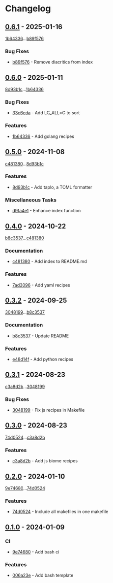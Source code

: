 # Changelog

## [0.6.1](https://github.com/rodmoioliveira/makefile-templates/compare/0.6.0...0.6.1) - 2025-01-16

[1b64336](https://github.com/rodmoioliveira/makefile-templates/commit/1b6433673c8bde32d73ce0309e1ed6f8ebc8fba0)...[b89f576](https://github.com/rodmoioliveira/makefile-templates/commit/b89f57692b2b38ce58fadbe4554c55ab8eacd062)

### Bug Fixes

- [b89f576](https://github.com/rodmoioliveira/makefile-templates/commit/b89f57692b2b38ce58fadbe4554c55ab8eacd062) - Remove diacritics from index

## [0.6.0](https://github.com/rodmoioliveira/makefile-templates/compare/0.5.0...0.6.0) - 2025-01-11

[8d93b1c](https://github.com/rodmoioliveira/makefile-templates/commit/8d93b1cc6848e92e2250234605c9560dcd33be4e)...[1b64336](https://github.com/rodmoioliveira/makefile-templates/commit/1b6433673c8bde32d73ce0309e1ed6f8ebc8fba0)

### Bug Fixes

- [33c6eda](https://github.com/rodmoioliveira/makefile-templates/commit/33c6eda12aaeda19ee1682d9f05519a8a9d8a685) - Add LC_ALL=C to sort

### Features

- [1b64336](https://github.com/rodmoioliveira/makefile-templates/commit/1b6433673c8bde32d73ce0309e1ed6f8ebc8fba0) - Add golang recipes

## [0.5.0](https://github.com/rodmoioliveira/makefile-templates/compare/0.4.0...0.5.0) - 2024-11-08

[c481380](https://github.com/rodmoioliveira/makefile-templates/commit/c481380cdaa12292fbcfb668b18a6500b9b86d7a)...[8d93b1c](https://github.com/rodmoioliveira/makefile-templates/commit/8d93b1cc6848e92e2250234605c9560dcd33be4e)

### Features

- [8d93b1c](https://github.com/rodmoioliveira/makefile-templates/commit/8d93b1cc6848e92e2250234605c9560dcd33be4e) - Add taplo, a TOML formatter

### Miscellaneous Tasks

- [d9fa4e1](https://github.com/rodmoioliveira/makefile-templates/commit/d9fa4e157817828bca73d7e89e888b97df7de537) - Enhance index function

## [0.4.0](https://github.com/rodmoioliveira/makefile-templates/compare/0.3.2...0.4.0) - 2024-10-22

[b8c3537](https://github.com/rodmoioliveira/makefile-templates/commit/b8c3537fa84235bcf6465e9446969922d2fee009)...[c481380](https://github.com/rodmoioliveira/makefile-templates/commit/c481380cdaa12292fbcfb668b18a6500b9b86d7a)

### Documentation

- [c481380](https://github.com/rodmoioliveira/makefile-templates/commit/c481380cdaa12292fbcfb668b18a6500b9b86d7a) - Add index to README.md

### Features

- [7ad3096](https://github.com/rodmoioliveira/makefile-templates/commit/7ad3096d8227bd658ac3859087f0f8b9886f1f33) - Add yaml recipes

## [0.3.2](https://github.com/rodmoioliveira/makefile-templates/compare/0.3.1...0.3.2) - 2024-09-25

[3048199](https://github.com/rodmoioliveira/makefile-templates/commit/3048199c33f8b748b8eb4ce0fac4637bd3dd210c)...[b8c3537](https://github.com/rodmoioliveira/makefile-templates/commit/b8c3537fa84235bcf6465e9446969922d2fee009)

### Documentation

- [b8c3537](https://github.com/rodmoioliveira/makefile-templates/commit/b8c3537fa84235bcf6465e9446969922d2fee009) - Update README

### Features

- [e48d14f](https://github.com/rodmoioliveira/makefile-templates/commit/e48d14f23c8c3ccf8768644a991ea6f55bd3ba47) - Add python recipes

## [0.3.1](https://github.com/rodmoioliveira/makefile-templates/compare/0.3.0...0.3.1) - 2024-08-23

[c3a8d2b](https://github.com/rodmoioliveira/makefile-templates/commit/c3a8d2bb6f7364d06553e56ffc7744ce9b54400d)...[3048199](https://github.com/rodmoioliveira/makefile-templates/commit/3048199c33f8b748b8eb4ce0fac4637bd3dd210c)

### Bug Fixes

- [3048199](https://github.com/rodmoioliveira/makefile-templates/commit/3048199c33f8b748b8eb4ce0fac4637bd3dd210c) - Fix js recipes in Makefile

## [0.3.0](https://github.com/rodmoioliveira/makefile-templates/compare/0.2.0...0.3.0) - 2024-08-23

[74d0524](https://github.com/rodmoioliveira/makefile-templates/commit/74d0524cbf8607f4662208e887676ae00ea2c431)...[c3a8d2b](https://github.com/rodmoioliveira/makefile-templates/commit/c3a8d2bb6f7364d06553e56ffc7744ce9b54400d)

### Features

- [c3a8d2b](https://github.com/rodmoioliveira/makefile-templates/commit/c3a8d2bb6f7364d06553e56ffc7744ce9b54400d) - Add js biome recipes

## [0.2.0](https://github.com/rodmoioliveira/makefile-templates/compare/0.1.0...0.2.0) - 2024-01-10

[9e74680](https://github.com/rodmoioliveira/makefile-templates/commit/9e746807d805a0aa1fdce66f3563c3775b125c19)...[74d0524](https://github.com/rodmoioliveira/makefile-templates/commit/74d0524cbf8607f4662208e887676ae00ea2c431)

### Features

- [74d0524](https://github.com/rodmoioliveira/makefile-templates/commit/74d0524cbf8607f4662208e887676ae00ea2c431) - Include all makefiles in one makefile

## [0.1.0](https://github.com/rodmoioliveira/makefile-templates/compare/...0.1.0) - 2024-01-09

### CI

- [9e74680](https://github.com/rodmoioliveira/makefile-templates/commit/9e746807d805a0aa1fdce66f3563c3775b125c19) - Add bash ci

### Features

- [006a23e](https://github.com/rodmoioliveira/makefile-templates/commit/006a23eda739a65da070618d636bbc42f3a7c861) - Add bash template


